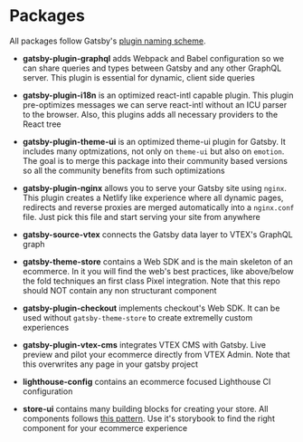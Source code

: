 # Packages

All packages follow Gatsby's [plugin naming scheme](https://www.gatsbyjs.com/docs/plugins-themes-and-starters/). 

* **gatsby-plugin-graphql** adds Webpack and Babel configuration so we can share queries and types between Gatsby and any other GraphQL server. This plugin is essential for dynamic, client side queries

* **gatsby-plugin-i18n** is an optimized react-intl capable plugin. This plugin pre-optimizes messages we can serve react-intl without an ICU parser to the browser. Also, this plugins adds all necessary providers to the React tree

* **gatsby-plugin-theme-ui** is an optimized theme-ui plugin for Gatsby. It includes many optmizations, not only on `theme-ui` but also on `emotion`. The goal is to merge this package into their community based versions so all the community benefits from such optimizations

* **gatsby-plugin-nginx** allows you to serve your Gatsby site using `nginx`. This plugin creates a Netlify like experience where all dynamic pages, redirects and reverse proxies are merged automatically into a `nginx.conf` file. Just pick this file and start serving your site from anywhere

* **gatsby-source-vtex** connects the Gatsby data layer to VTEX's GraphQL graph

* **gatsby-theme-store** contains a Web SDK and is the main skeleton of an ecommerce. In it you will find the web's best practices, like above/below the fold techniques an first class Pixel integration. Note that this repo should NOT contain any non structurant component

* **gatsby-plugin-checkout** implements checkout's Web SDK. It can be used without `gatsby-theme-store` to create extremelly custom experiences

* **gatsby-plugin-vtex-cms** integrates VTEX CMS with Gatsby. Live preview and pilot your ecommerce directly from VTEX Admin. Note that this overwrites any page in your gatsby project

* **lighthouse-config** contains an ecommerce focused Lighthouse CI configuration

* **store-ui** contains many building blocks for creating your store. All components follows [this pattern](/components.md). Use it's storybook to find the right component for your ecommerce experience
